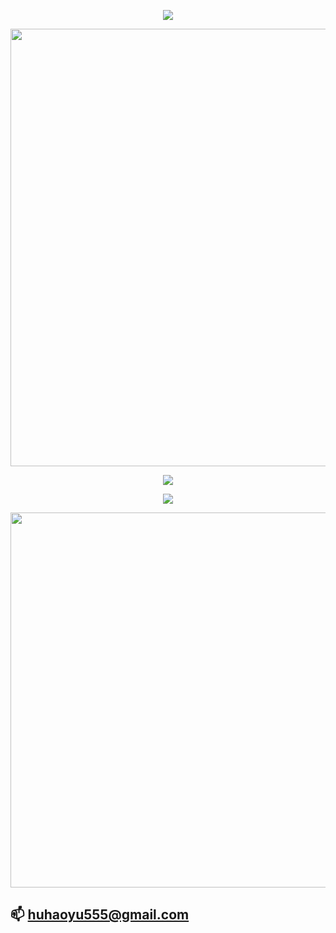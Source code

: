 <p align="center">
    <img src="https://readme-typing-svg.demolab.com?font=Fira+Code&size=50&pause=1000&vCenter=true&random=false&width=700&height=80&lines=Welcome+to+my+website"/>
</p>


<p align="center">
    <img src="https://github-readme-stats.vercel.app/api?username=huhaoyu&theme=light&show_icons=true" width="700">
</p>


<p align="center">
    <img align="center" src="https://github-readme-stats.vercel.app/api/top-langs/?username=huhaoyu&theme=transparent&hide_border=true&layout=donut-vertical&langs_count=10" />
</p>


<p align="center">
    <img src="https://github-readme-stats.vercel.app/api/wakatime?username=huhaoyu&layout=compact">
</p>

<p align="center">
    <img src="https://skillicons.dev/icons?i=matlab,redis,docker,vue,go,linux&theme=light" width="600" />
</p>

## 📫  huhaoyu555@gmail.com
